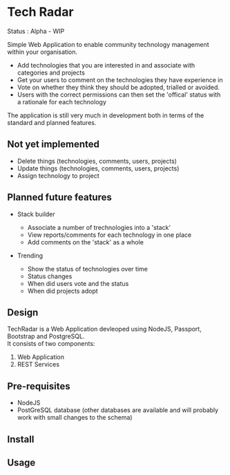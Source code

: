 # Tech Radar

Status : Alpha - WIP

Simple Web Application to enable community technology management within your organisation.

* Add technologies that you are interested in and associate with categories and projects
* Get your users to comment on the technologies they have experience in
* Vote on whether they think they should be adopted, trialled or avoided.  
* Users with the correct permissions can then set the 'offical' status with a rationale for each technology

The application is still very much in development both in terms of the standard and planned features.

## Not yet implemented

* Delete things (technologies, comments, users, projects)
* Update things (technologies, comments, users, projects)
* Assign technology to project

## Planned future features

* Stack builder
  * Associate a number of trechnologies into a 'stack' 
  * View reports/comments for each technology in one place
  * Add comments on the 'stack' as a whole

* Trending
  * Show the status of technologies over time
  * Status changes
  * When did users vote and the status
  * When did projects adopt


## Design

TechRadar is a Web Application devleoped using NodeJS, Passport, Bootstrap and PostgreSQL.  
It consists of two components:

1. Web Application 
2. REST Services



## Pre-requisites

* NodeJS
* PostGreSQL database (other databases are available and will probably work with small changes to the schema)

## Install


## Usage



